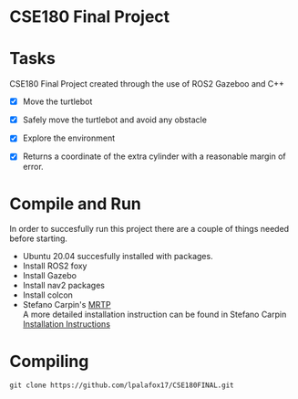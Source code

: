 CSE180 Final Project
=======
# Tasks
CSE180 Final Project created through the use of ROS2 Gazeboo and C++
- [x]  Move the turtlebot
- [x]  Safely move the turtlebot and avoid any obstacle
- [x]  Explore the environment
- [x]  Returns a coordinate of the extra cylinder with a reasonable margin of error.


# Compile and Run
In order to succesfully run this project there are a couple of things needed before starting. 
- Ubuntu 20.04 succesfully installed with packages.
- Install ROS2 foxy
- Install Gazebo
- Install nav2 packages
- Install colcon 
- Stefano Carpin's [MRTP](https://github.com/stefanocarpin/MRTP)<br/>
A more detailed installation instruction can be found in Stefano Carpin [Installation Instructions](https://github.com/stefanocarpin/MRTP/wiki/Installation-Intructions)

# Compiling 
`git clone https://github.com/lpalafox17/CSE180FINAL.git`  


